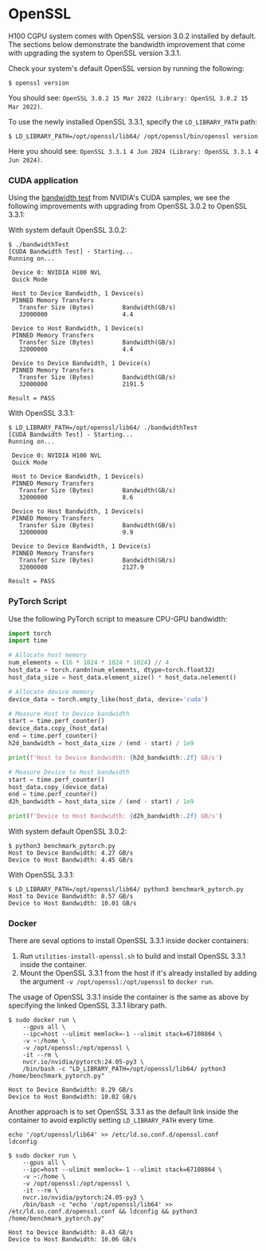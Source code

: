 # OpenSSL
H100 CGPU system comes with OpenSSL version 3.0.2 installed by default. The sections below demonstrate the bandwidth improvement that come with upgrading the system to OpenSSL version 3.3.1.

Check your system's default OpenSSL version by running the following:
```
$ openssl version
```
You should see: `OpenSSL 3.0.2 15 Mar 2022 (Library: OpenSSL 3.0.2 15 Mar 2022)`.

To use the newly installed OpenSSL 3.3.1, specify the `LD_LIBRARY_PATH` path:
```
$ LD_LIBRARY_PATH=/opt/openssl/lib64/ /opt/openssl/bin/openssl version
```
Here you should see: `OpenSSL 3.3.1 4 Jun 2024 (Library: OpenSSL 3.3.1 4 Jun 2024)`.

### CUDA application
Using the [bandwidth test](https://github.com/NVIDIA/cuda-samples/tree/master/Samples/1_Utilities/bandwidthTest) from NVIDIA's CUDA samples, we see the following improvements with upgrading from OpenSSL 3.0.2 to OpenSSL 3.3.1:


With system default OpenSSL 3.0.2:
```
$ ./bandwidthTest
[CUDA Bandwidth Test] - Starting...
Running on...

 Device 0: NVIDIA H100 NVL
 Quick Mode

 Host to Device Bandwidth, 1 Device(s)
 PINNED Memory Transfers
   Transfer Size (Bytes)        Bandwidth(GB/s)
   32000000                     4.4

 Device to Host Bandwidth, 1 Device(s)
 PINNED Memory Transfers
   Transfer Size (Bytes)        Bandwidth(GB/s)
   32000000                     4.4

 Device to Device Bandwidth, 1 Device(s)
 PINNED Memory Transfers
   Transfer Size (Bytes)        Bandwidth(GB/s)
   32000000                     2191.5

Result = PASS
```

With OpenSSL 3.3.1:
```
$ LD_LIBRARY_PATH=/opt/openssl/lib64/ ./bandwidthTest
[CUDA Bandwidth Test] - Starting...
Running on...

 Device 0: NVIDIA H100 NVL
 Quick Mode

 Host to Device Bandwidth, 1 Device(s)
 PINNED Memory Transfers
   Transfer Size (Bytes)        Bandwidth(GB/s)
   32000000                     8.6

 Device to Host Bandwidth, 1 Device(s)
 PINNED Memory Transfers
   Transfer Size (Bytes)        Bandwidth(GB/s)
   32000000                     9.9

 Device to Device Bandwidth, 1 Device(s)
 PINNED Memory Transfers
   Transfer Size (Bytes)        Bandwidth(GB/s)
   32000000                     2127.9

Result = PASS
```

### PyTorch Script
Use the following PyTorch script to measure CPU-GPU bandwidth:
```python
import torch
import time

# Allocate host memory
num_elements = (16 * 1024 * 1024 * 1024) // 4
host_data = torch.randn(num_elements, dtype=torch.float32)
host_data_size = host_data.element_size() * host_data.nelement()

# Allocate device memory
device_data = torch.empty_like(host_data, device='cuda')

# Measure Host to Device bandwidth
start = time.perf_counter()
device_data.copy_(host_data)
end = time.perf_counter()
h2d_bandwidth = host_data_size / (end - start) / 1e9

print(f'Host to Device Bandwidth: {h2d_bandwidth:.2f} GB/s')

# Measure Device to Host bandwidth
start = time.perf_counter()
host_data.copy_(device_data)
end = time.perf_counter()
d2h_bandwidth = host_data_size / (end - start) / 1e9

print(f'Device to Host Bandwidth: {d2h_bandwidth:.2f} GB/s')
```

With system default OpenSSL 3.0.2:
```
$ python3 benchmark_pytorch.py
Host to Device Bandwidth: 4.27 GB/s
Device to Host Bandwidth: 4.45 GB/s
```

With OpenSSL 3.3.1:
```
$ LD_LIBRARY_PATH=/opt/openssl/lib64/ python3 benchmark_pytorch.py
Host to Device Bandwidth: 8.57 GB/s
Device to Host Bandwidth: 10.01 GB/s
```

### Docker

There are seval options to install OpenSSL 3.3.1 inside docker containers:
1. Run `utilities-install-openssl.sh` to build and install OpenSSL 3.3.1 inside the container.
2. Mount the OpenSSL 3.3.1 from the host if it's already installed by adding the argument `-v /opt/openssl:/opt/openssl` to `docker run`.

The usage of OpenSSL 3.3.1 inside the container is the same as above by specifying the linked OpenSSL 3.3.1 library path.

```
$ sudo docker run \
    --gpus all \
    --ipc=host --ulimit memlock=-1 --ulimit stack=67108864 \
    -v ~:/home \
    -v /opt/openssl:/opt/openssl \
    -it --rm \
    nvcr.io/nvidia/pytorch:24.05-py3 \
    /bin/bash -c "LD_LIBRARY_PATH=/opt/openssl/lib64/ python3 /home/benchmark_pytorch.py"

Host to Device Bandwidth: 8.29 GB/s
Device to Host Bandwidth: 10.02 GB/s
```

Another approach is to set OpenSSL 3.3.1 as the default link inside the container to avoid explictly setting `LD_LIBRARY_PATH` every time.

```
echo '/opt/openssl/lib64' >> /etc/ld.so.conf.d/openssl.conf
ldconfig 
```

```
$ sudo docker run \
    --gpus all \
    --ipc=host --ulimit memlock=-1 --ulimit stack=67108864 \
    -v ~:/home \
    -v /opt/openssl:/opt/openssl \
    -it --rm \
    nvcr.io/nvidia/pytorch:24.05-py3 \
    /bin/bash -c "echo '/opt/openssl/lib64' >> /etc/ld.so.conf.d/openssl.conf && ldconfig && python3 /home/benchmark_pytorch.py"

Host to Device Bandwidth: 8.43 GB/s
Device to Host Bandwidth: 10.06 GB/s
```
